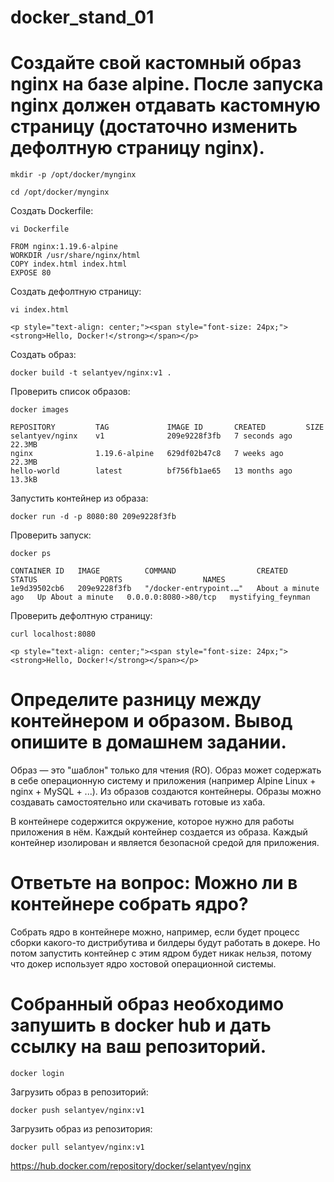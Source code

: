 # docker_stand_01

# Создайте свой кастомный образ nginx на базе alpine. После запуска nginx должен отдавать кастомную страницу (достаточно изменить дефолтную страницу nginx).

`mkdir -p /opt/docker/mynginx`

`cd /opt/docker/mynginx`

Создать Dockerfile:

`vi Dockerfile`

```
FROM nginx:1.19.6-alpine
WORKDIR /usr/share/nginx/html
COPY index.html index.html
EXPOSE 80
```

Создать дефолтную страницу:

`vi index.html`

```
<p style="text-align: center;"><span style="font-size: 24px;"><strong>Hello, Docker!</strong></span></p>
```

Создать образ:

`docker build -t selantyev/nginx:v1 .`

Проверить список образов:

`docker images`

```
REPOSITORY         TAG             IMAGE ID       CREATED         SIZE
selantyev/nginx    v1              209e9228f3fb   7 seconds ago   22.3MB
nginx              1.19.6-alpine   629df02b47c8   7 weeks ago     22.3MB
hello-world        latest          bf756fb1ae65   13 months ago   13.3kB
```

Запустить контейнер из образа:

`docker run -d -p 8080:80 209e9228f3fb`

Проверить запуск:

`docker ps`

```
CONTAINER ID   IMAGE          COMMAND                  CREATED              STATUS              PORTS                  NAMES
1e9d39502cb6   209e9228f3fb   "/docker-entrypoint.…"   About a minute ago   Up About a minute   0.0.0.0:8080->80/tcp   mystifying_feynman
```

Проверить дефолтную страницу:

`curl localhost:8080`

`<p style="text-align: center;"><span style="font-size: 24px;"><strong>Hello, Docker!</strong></span></p>`


# Определите разницу между контейнером и образом. Вывод опишите в домашнем задании.
Образ — это "шаблон" только для чтения (RO). Образ может содержать в себе операционную систему и приложения (например Alpine Linux + nginx + MySQL + ...). Из образов создаются контейнеры. Образы можно создавать самостоятельно или скачивать готовые из хаба.

В контейнере содержится окружение, которое нужно для работы приложения в нём. Каждый контейнер создается из образа. Каждый контейнер изолирован и является безопасной средой для приложения.

# Ответьте на вопрос: Можно ли в контейнере собрать ядро?
Собрать ядро в контейнере можно, например, если будет процесс сборки какого-то дистрибутива и билдеры будут работать в докере. Но потом запустить контейнер с этим ядром будет никак нельзя, потому что докер использует ядро хостовой операционной системы.

# Собранный образ необходимо запушить в docker hub и дать ссылку на ваш репозиторий.

`docker login`

Загрузить образ в репозиторий:

`docker push selantyev/nginx:v1`

Загрузить образ из репозитория:

`docker pull selantyev/nginx:v1`

https://hub.docker.com/repository/docker/selantyev/nginx

